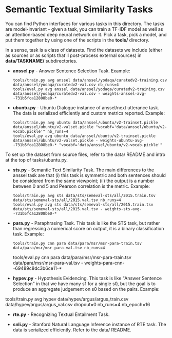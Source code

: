 Semantic Textual Similarity Tasks
=============

You can find Python interfaces for various tasks in this directory.
The tasks are model-invariant - given a task, you can train a TF-IDF
model as well as an attention-based deep neural network on it.
Pick a task, pick a model, and put them together by using one of
the scripts in the **tools/** directory.

In a sense, task is a class of datasets.  Find the datasets we include
(either as sources or as scripts that'll post-process external sources)
in **data/TASKNAME/** subdirectories.

*   **anssel.py** - Answer Sentence Selection Task.  Example:

    ```
    tools/train.py avg anssel data/anssel/yodaqa/curatedv2-training.csv data/anssel/yodaqa/curatedv2-val.csv nb_runs=4
    tools/eval.py avg anssel data/anssel/yodaqa/curatedv2-training.csv data/anssel/yodaqa/curatedv2-val.csv - weights-anssel-avg--731b5fca12808be0-*
    ```

 * **ubuntu.py** - Ubuntu Dialogue instance of anssel/next utterance task.
   The data is serialized efficiently and custom metrics reported.  Example:

       tools/train.py avg ubuntu data/anssel/ubuntu/v2-trainset.pickle data/anssel/ubuntu/v2-valset.pickle "vocabf='data/anssel/ubuntu/v2-vocab.pickle'" nb_runs=4
       tools/eval.py avg ubuntu data/anssel/ubuntu/v2-trainset.pickle data/anssel/ubuntu/v2-valset.pickle - weights-ubuntu-avg--731b5fca12808be0-* "vocabf='data/anssel/ubuntu/v2-vocab.pickle'"

 To set up the dataset from source files, refer to the data/ README and
 intro at the top of tasks/ubuntu.py.

 * **sts.py** - Semantic Text Similarity Task.
   The main differences to the anssel task are that (i) this task is symmetric
   and both sentences should be considered from the same viewpoint; (ii) the
   output is a number between 0 and 5 and Pearson correlation is the metric.
   Example:

    ```
    tools/train.py avg sts data/sts/semeval-sts/all/2015.train.tsv data/sts/semeval-sts/all/2015.val.tsv nb_runs=4
    tools/eval.py avg sts data/sts/semeval-sts/all/2015.train.tsv data/sts/semeval-sts/all/2015.val.tsv - weights-sts-avg--731b5fca12808be0-*
    ```

 * **para.py** - Paraphrasing Task.  This task is like the STS task,
   but rather than regressing a numerical score on output, it is
   a binary classification task.  Example:

       tools/train.py cnn para data/para/msr/msr-para-train.tsv data/para/msr/msr-para-val.tsv nb_runs=4
   tools/eval.py cnn para data/para/msr/msr-para-train.tsv data/para/msr/msr-para-val.tsv - weights-para-cnn--69489c8dc3b6ce11-*

 * **hypev.py** - Hypothesis Evidencing.  This task is like "Answer Sentence
   Selection" in that we have many s1 for a single s0, but the goal is
   to produce an aggregate judgement on s0 based on the pairs.  Example:

 tools/train.py avg hypev data/hypev/argus/argus_train.csv data/hypev/argus/argus_val.csv dropout=0 nb_runs=4 nb_epoch=16

 * **rte.py** - Recognizing Textual Entailment Task.

 * **snli.py** - Stanford Natural Language Inference instance of RTE task.
   The data is serialized efficiently.  Refer to the data/ README.
